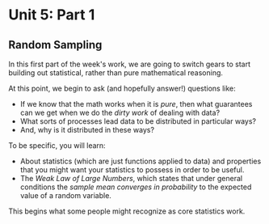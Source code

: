 # Unit 5: Part 1 

## Random Sampling

In this first part of the week's work, we are going to switch gears to start building out statistical, rather than pure mathematical reasoning. 

At this point, we begin to ask (and hopefully answer!) questions like: 

- If we know that the math works when it is *pure*, then what guarantees can we get when we do the *dirty work* of dealing with data? 
- What sorts of processes lead data to be distributed in particular ways? 
- And, why is it distributed in these ways? 

To be specific, you will learn: 

- About statistics (which are just functions applied to data) and properties that you might want your statistics to possess in order to be useful. 
- The *Weak Law of Large Numbers*, which states that under general conditions the *sample mean* *converges in probability* to the expected value of a random variable. 

This begins what some people might recognize as core statistics work.
